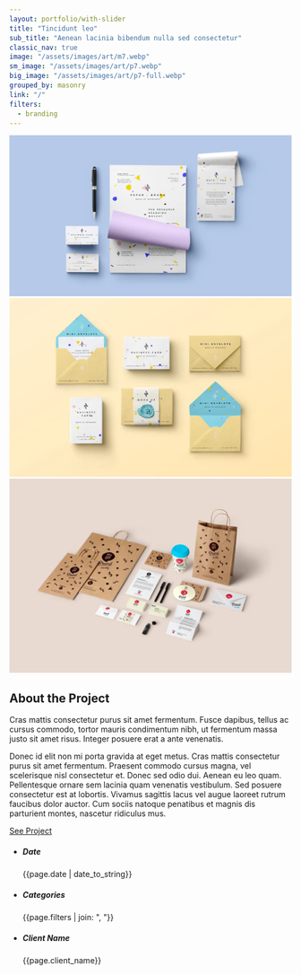 ```yaml
---
layout: portfolio/with-slider
title: "Tincidunt leo"
sub_title: "Aenean lacinia bibendum nulla sed consectetur"
classic_nav: true
image: "/assets/images/art/m7.webp"
sm_image: "/assets/images/art/p7.webp"
big_image: "/assets/images/art/p7-full.webp"
grouped_by: masonry
link: "/"
filters:
  - branding
---
```


<div class="basic-slider owl-carousel" data-margin="5">
  <div class="item"><img src="/assets/images/art/pp2-1.webp" alt="" /></div>
  <div class="item"><img src="/assets/images/art/pp2-2.webp" alt="" /></div>
  <div class="item"><img src="/assets/images/art/pp2-3.webp" alt="" /></div>
</div>
<!-- /.basic-slider -->
<div class="space50"></div>
<div class="row">
  <div class="col-lg-10 offset-lg-1">
    <h2>About the Project</h2>
    <div class="row no-gutters">
      <div class="col-md-9 text-justify">
        <p class="lead">Cras mattis consectetur purus sit amet fermentum. Fusce dapibus, tellus ac cursus commodo, tortor mauris condimentum nibh, ut fermentum massa justo sit amet risus. Integer posuere erat a ante venenatis.</p>
        <p>Donec id elit non mi porta gravida at eget metus. Cras mattis consectetur purus sit amet fermentum. Praesent commodo cursus magna, vel scelerisque nisl consectetur et. Donec sed odio dui. Aenean eu leo quam. Pellentesque ornare sem lacinia quam venenatis vestibulum. Sed posuere consectetur est at lobortis. Vivamus sagittis lacus vel augue laoreet rutrum faucibus dolor auctor. Cum sociis natoque penatibus et magnis dis parturient montes, nascetur ridiculus mus.</p>
        <a href="#" class="btn">See Project</a>
      </div>
      <!--/column -->
      <div class="col-md-2 ml-auto">
        <ul class="list-unstyled">
          <li>
            <h5 class="mb-5">Date</h5>
            <p>{{page.date | date_to_string}}</p>
          </li>
          <li>
            <h5 class="mb-5">Categories</h5>
            <p>{{page.filters | join: ", "}}</p>
          </li>
          <li>
            <h5 class="mb-5">Client Name</h5>
            <p>{{page.client_name}}</p>
          </li>
        </ul>
      </div>
      <!--/column -->
    </div>
    <!--/.row -->
  </div>
  <!-- /column -->
</div>
<!-- /.row -->
